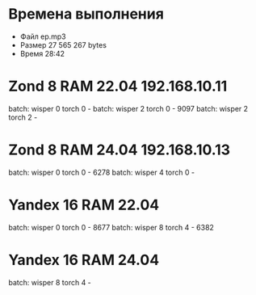 # Времена выполнения

- Файл ep.mp3
- Размер 27 565 267 bytes
- Время 28:42

# Zond 8 RAM 22.04 192.168.10.11

batch: wisper 0 torch 0 - 
batch: wisper 2 torch 0 - 9097
batch: wisper 2 torch 2 - 

# Zond 8 RAM 24.04 192.168.10.13

batch: wisper 0 torch 0 - 6278
batch: wisper 4 torch 0 - 

# Yandex 16 RAM 22.04

batch: wisper 0 torch 0 - 8677
batch: wisper 8 torch 4 - 6382

# Yandex 16 RAM 24.04

batch: wisper 8 torch 4 - 
